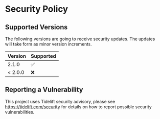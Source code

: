 # Security Policy

## Supported Versions

The following versions are going to receive security updates. The updates will take form as minor version increments.

| Version | Supported          |
| ------- | ------------------ |
| 2.1.0   | :white_check_mark: |
| < 2.0.0 | :x:                |

## Reporting a Vulnerability

This project uses Tidelift security advisory, please see https://tidelift.com/security for details on how to report possible security vulnerabilities.
